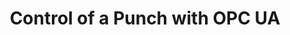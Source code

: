 ---
layout: article
title: Control of a Punch with OPC UA
description: 
  - This template shows how to set up the communication between Peakboard and a punch using OPC UA.
lang: en
weight: 500
isDraft: false
ref: OPC_UA_Punch
category:
  - Production
  - Control
  - Process
image: OPC_UA_Punch_EN.png
thumbnail: OPC_UA_Punch_EN_thumbnail.png
download: OPC_UA_Punch_EN.pbmx
overview_description:
overview_benefits:
overview_data_sources:
---